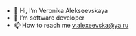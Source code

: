 - 👋 Hi, I’m Veronika Alekseevskaya
- 👀 I’m software developer
- 📫 How to reach me v.alexeevska@ya.ru


<!---
veroalex/veroalex is a ✨ special ✨ repository because its `README.md` (this file) appears on your GitHub profile.
You can click the Preview link to take a look at your changes.
--->
